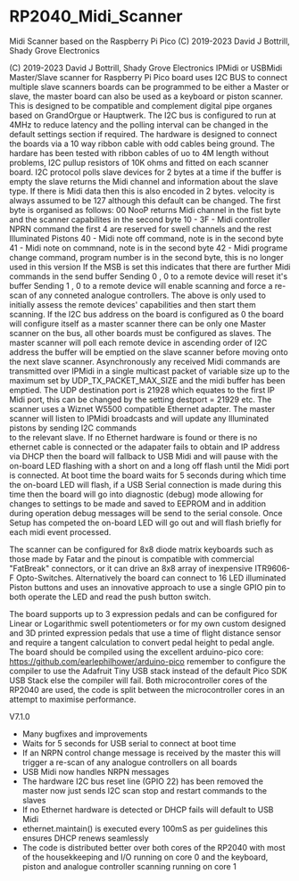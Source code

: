 # RP2040_Midi_Scanner
Midi Scanner based on the Raspberry Pi Pico
(C) 2019-2023 David J Bottrill, Shady Grove Electronics

(C) 2019-2023 David J Bottrill, Shady Grove Electronics
  IPMidi or USBMidi Master/Slave scanner for Raspberry Pi Pico board uses I2C BUS to connect multiple slave scanners
  boards can be programmed to be either a Master or slave, the master board can also be used as a keyboard or piston scanner. 
  This is designed to be compatible and complement digital pipe organes based on GrandOrgue or Hauptwerk.
  The I2C bus is configured to run at 4MHz to reduce latency and the polling interval can be changed in 
  the default settings section if required.
  The hardware is designed to connect the boards via a 10 way ribbon cable with odd cables being ground. The hardare has been tested
  with ribbon cables of uo to 4M length without problems, I2C pullup resistors of 10K ohms and fitted on each scanner board.
  I2C protocol polls slave devices for 2 bytes at a time if the buffer is empty the slave returns
  the Midi channel and information about the slave type.
  If there is Midi data then this is also encoded in 2 bytes.
  velocity is always assumed to be 127 although this default can be changed.
  The first byte is organised as follows:
  00        NooP returns Midi channel in the fist byte and the scanner capabilites in the second byte
  10 - 3F - Midi controller NPRN command the first 4 are reserved for swell channels and the rest Illuminated Pistons
  40 -      Midi note off command, note is in the second byte
  41 -      Midi note on commnand, note is in the second byte
  42 -      Midi programe change command, program number is in the second byte, this is no longer used in this version
  If the MSB is set this indicates that there are further Midi commands in the send buffer
  Sending 0 , 0 to a remote device will reset it's buffer
  Sending 1 , 0 to a remote device will enable scanning and force a re-scan of any conneted analogue controllers.
  The above is only used to initially assess the remote devices' capabilities and then start them scanning.
  If the I2C bus address on the board is configured as 0 the board will configure itself as a master scanner
  there can be only one Master scanner on the bus, all other boards must be configured as slaves.
  The master scanner will poll each remote device in ascending order of I2C address
  the buffer will be emptied on the slave scanner before moving onto the next slave scanner.
  Asynchronously any received Midi commands are transmitted over IPMidi in a single 
  multicast packet of variable size up to the maximum set by UDP_TX_PACKET_MAX_SIZE and the midi buffer has been emptied.
  The UDP destination port is 21928 which equates to the first IP Midi port, this can be changed
  by the setting destport = 21929 etc.
  The scanner uses a Wiznet W5500 compatible Ethernet adapter. 
  The master scanner will listen to IPMidi broadcasts and will update any Illuminated pistons by sending I2C commands   
  to the relevant slave.
  If no Ethernet hardware is found or there is no ethernet cable is connected or the adapater fails to obtain and IP address via DHCP
  then the board will fallback to USB Midi and will pause with the on-board LED flashing with a short on and a long off flash until
  the Midi port is connected.
  At boot time the board waits for 5 seconds during which time the on-board LED will flash, if a USB Serial connection
  is made during this time then the board will go into diagnostic (debug) mode allowing for changes to settings to be made 
  and saved to EEPROM and in addition during operation debug messages will be send to the serial console.
  Once Setup has competed the on-board LED will go out and will flash briefly for each midi event processed. 
   
  The scanner can be configured for 8x8 diode matrix keyboards such as those made by Fatar and the pinout is compatible with
  commercial "FatBreak" connectors, or it can drive an 8x8 array of inexpensive ITR9606-F Opto-Switches. 
  Alternatively the board can connect to 16 LED illuminated Piston buttons and uses an innovative approach to use 
  a single GPIO pin to both operate the LED and read the push button switch.
       
  The board supports up to 3 expression pedals and can be configured for Linear or Logarithmic swell potentiometers 
  or for my own custom designed and 3D printed expression pedals that use a time of flight distance sensor and require 
  a tangent calculation to convert pedal height to pedal angle.
  The board should be compiled using the excellent arduino-pico core: https://github.com/earlephilhower/arduino-pico 
  remember to configure the compiler to use the Adafruit Tiny USB stack instead of the default Pico SDK USB Stack else the compiler 
  will fail.
  Both microcontroller cores of the RP2040 are used, the code is split between the microcontroller cores in an attempt to maximise
  performance.
  
  V7.1.0
  * Many bugfixes and improvements
  * Waits for 5 seconds for USB serial to connect at boot time  
  * If an NRPN control change message is received by the master this will trigger a re-scan of any analogue controllers on all boards
  * USB Midi now handles NRPN messages  
  * The hardware I2C bus reset line (GPIO 22) has been removed the master now just sends I2C scan stop and restart commands to the slaves
  * If no Ethernet hardware is detected or DHCP fails will default to USB Midi
  * ethernet.maintain() is executed every 100mS as per guidelines this ensures DHCP renews seamlessly
  * The code is distributed better over both cores of the RP2040 with most of the housekkeeping and I/O running on core 0
    and the keyboard, piston and analogue controller scanning running on core 1
  
